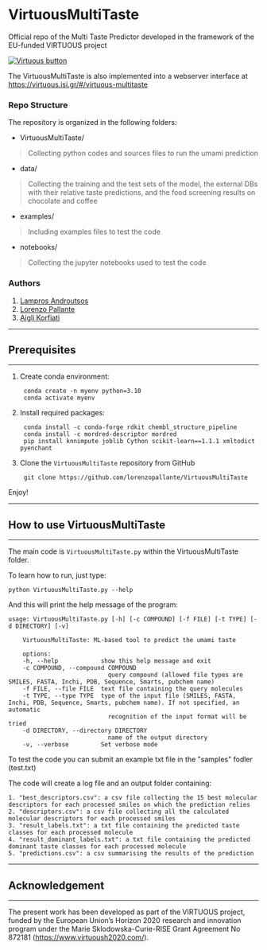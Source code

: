 # VirtuousMultiTaste
Official repo of the Multi Taste Predictor developed in the framework of the EU-funded VIRTUOUS project

[![Virtuous button][Virtuous_image]][Virtuous link]

[Virtuous_image]: https://virtuoush2020.com/wp-content/uploads/2021/02/V_logo_h.png
[Virtuous link]: https://virtuoush2020.com/

The VirtuousMultiTaste is also implemented into a webserver interface at https://virtuous.isi.gr/#/virtuous-multitaste

### Repo Structure
The repository is organized in the following folders:

- VirtuousMultiTaste/
>Collecting python codes and sources files to run the umami prediction

- data/
> Collecting the training and the test sets of the model, the external DBs with their relative taste predictions, and the food screening results on chocolate and coffee

- examples/
> Including examples files to test the code

- notebooks/
> Collecting the jupyter notebooks used to test the code


### Authors
1. [Lampros Androutsos](https://github.com/lamprosandroutsos)
2. [Lorenzo Pallante](https://github.com/lorenzopallante)
3. [Aigli Korfiati](https://github.com/aiglikorfiati)


----------------
## Prerequisites
----------------

1. Create conda environment:

        conda create -n myenv python=3.10
        conda activate myenv

2. Install required packages:

        conda install -c conda-forge rdkit chembl_structure_pipeline
        conda install -c mordred-descriptor mordred
        pip install knnimpute joblib Cython scikit-learn==1.1.1 xmltodict pyenchant

3. Clone the `VirtuousMultiTaste` repository from GitHub

        git clone https://github.com/lorenzopallante/VirtuousMultiTaste

Enjoy!        

--------------------------------
## How to use VirtuousMultiTaste
--------------------------------

The main code is `VirtuousMultiTaste.py` within the VirtuousMultiTaste folder.

To learn how to run, just type:

    python VirtuousMultiTaste.py --help

And this will print the help message of the program:

    usage: VirtuousMultiTaste.py [-h] [-c COMPOUND] [-f FILE] [-t TYPE] [-d DIRECTORY] [-v]

        VirtuousMultiTaste: ML-based tool to predict the umami taste

        options:
        -h, --help            show this help message and exit
        -c COMPOUND, --compound COMPOUND
                                query compound (allowed file types are SMILES, FASTA, Inchi, PDB, Sequence, Smarts, pubchem name)
        -f FILE, --file FILE  text file containing the query molecules
        -t TYPE, --type TYPE  type of the input file (SMILES, FASTA, Inchi, PDB, Sequence, Smarts, pubchem name). If not specified, an automatic
                                recognition of the input format will be tried
        -d DIRECTORY, --directory DIRECTORY
                                name of the output directory
        -v, --verbose         Set verbose mode

To test the code you can submit an example txt file in the "samples" fodler (test.txt) 

The code will create a log file and an output folder containing:

    1. "best_descriptors.csv": a csv file collecting the 15 best molecular descriptors for each processed smiles on which the prediction relies
    2. "descriptors.csv": a csv file collecting all the calculated molecular descriptors for each processed smiles
    3. "result_labels.txt": a txt file containing the predicted taste classes for each processed molecule
    4. "result_dominant_labels.txt": a txt file containing the predicted dominant taste classes for each processed molecule
    5. "predictions.csv": a csv summarising the results of the prediction

------------------
## Acknowledgement
------------------

The present work has been developed as part of the VIRTUOUS project, funded by the European Union’s Horizon 2020 research and innovation program under the Marie Sklodowska-Curie-RISE Grant Agreement No 872181 (https://www.virtuoush2020.com/).

